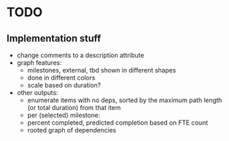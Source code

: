 # TODO

## Implementation stuff

 * change comments to a description attribute
 * graph features:
   * milestones, external, tbd shown in different shapes
   * done in different colors
   * scale based on duration?
 * other outputs:
   * enumerate items with no deps, sorted by the maximum path length (or total duration) from that item
   * per (selected) milestone:
    * percent completed, predicted completion based on FTE count
    * rooted graph of dependencies
